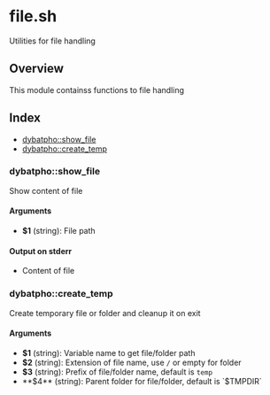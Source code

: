 # file.sh

Utilities for file handling

## Overview

This module containss functions to file handling

## Index

* [dybatpho::show_file](#dybatphoshowfile)
* [dybatpho::create_temp](#dybatphocreatetemp)

### dybatpho::show_file

Show content of file

#### Arguments

* **$1** (string): File path

#### Output on stderr

* Content of file

### dybatpho::create_temp

Create temporary file or folder and cleanup it on exit

#### Arguments

* **$1** (string): Variable name to get file/folder path
* **$2** (string): Extension of file name, use `/` or empty for folder
* **$3** (string): Prefix of file/folder name, default is `temp`
* **$4** (string): Parent folder for file/folder, default is `$TMPDIR`

